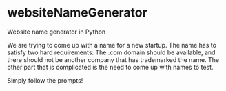 # websiteNameGenerator
Website name generator in Python

We are trying to come up with a name for a new startup. The name has to satisfy two hard requirements:
The .com domain should be available, and there should not be another company that has trademarked the name.
The other part that is complicated is the need to come up with names to test.

Simply follow the prompts!
